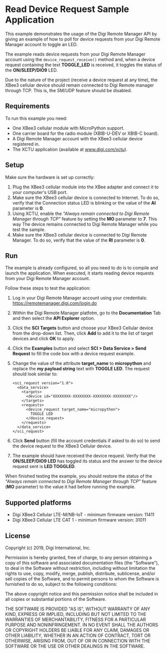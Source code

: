 Read Device Request Sample Application
======================================

This example demonstrates the usage of the Digi Remote Manager API by giving
an example of how to poll for device requests from your Digi Remote Manager
account to toggle an LED.

The example reads device requests from your Digi Remote Manager account using
the `device_request_receive()` method and, when a device request containing the
text **TOGGLE_LED** is received, it toggles the status of the
**ON/SLEEP/DIO9** LED.

Due to the nature of the project (receive a device request at any time), the
XBee3 cellular device should remain connected to Digi Remote manager through
TCP. This is, the SM/UDP feature should be disabled.

Requirements
------------

To run this example you need:

* One XBee3 cellular module with MicroPython support.
* One carrier board for the radio module (XBIB-U-DEV or XBIB-C board).
* A Digi Remote Manager account with the XBee3 cellular device registered in.
* The XCTU application (available at www.digi.com/xctu).

Setup
-----

Make sure the hardware is set up correctly:

1. Plug the XBee3 cellular module into the XBee adapter and connect it to your
   computer's USB port.
2. Make sure the XBee3 cellular device is connected to Internet. To do so,
   verify that the Connection status LED is blinking or the value of the
   **AI** parameter is **0**.
3. Using XCTU, enable the *"Always remain connected to Digi Remote Manager 
   through TCP"* feature by setting the **MO** parameter to **7**. This way The
   device remains connected to Digi Remote Manager while you test the sample. 
4. Make sure the XBee3 cellular device is connected to Digi Remote Manager. To
   do so, verify that the value of the **RI** parameter is **0**.

Run
---

The example is already configured, so all you need to do is to compile and 
launch the application. When executed, it starts reading device requests from
your Digi Remote Manager account.

Follow these steps to test the application:

1. Log in your Digi Remote Manager account using your credentials: 
   https://remotemanager.digi.com/login.do
2. Within the Digi Remote Manager platfotm, go to the **Documentation** Tab
   and then select the **API Explorer** option.
3. Click the **SCI Targets** button and choose your XBee3 Cellular device from
   the drop-down list. Then, click **Add** to add it to the list of target
   devices and click **OK** to apply.
4. Click the **Examples** button and select **SCI > Data Service >
   Send Request** to fill the code box with a device request example.
5. Change the value of the attribute **target_name** to **micropython** and   
   replace the **my payload string** text with **TOGGLE LED**. The request
   should look similar to:
   
       <sci_request version="1.0">
         <data_service>
           <targets>
             <device id="XXXXXXXX-XXXXXXXX-XXXXXXXX-XXXXXXXX"/>
           </targets>
           <requests>
             <device_request target_name="micropython"> 
               TOGGLE LED
             </device_request>
           </requests>
         </data_service>
       </sci_request>
   
6. Click **Send** button (fill the account credentials if asked to do so) to
   send the device request to the XBee3 Cellular device.
7. The example should have received the device request. Verify that the
   **ON/SLEEP/DIO9 LED** has toggled its status and the answer to the device
   request sent is **LED TOGGLED**.

When finished testing the example, you should restore the status of the
*"Always remain connected to Digi Remote Manager through TCP"* feature (**MO**
parameter) to the value it had before running the example.

Supported platforms
-------------------

* Digi XBee3 Cellular LTE-M/NB-IoT - minimum firmware version: 11411
* Digi XBee3 Cellular LTE CAT 1 - minimum firmware version: 31011

License
-------

Copyright (c) 2019, Digi International, Inc.

Permission is hereby granted, free of charge, to any person obtaining a copy
of this software and associated documentation files (the "Software"), to deal
in the Software without restriction, including without limitation the rights
to use, copy, modify, merge, publish, distribute, sublicense, and/or sell
copies of the Software, and to permit persons to whom the Software is
furnished to do so, subject to the following conditions:

The above copyright notice and this permission notice shall be included in all
copies or substantial portions of the Software.

THE SOFTWARE IS PROVIDED "AS IS", WITHOUT WARRANTY OF ANY KIND, EXPRESS OR
IMPLIED, INCLUDING BUT NOT LIMITED TO THE WARRANTIES OF MERCHANTABILITY,
FITNESS FOR A PARTICULAR PURPOSE AND NONINFRINGEMENT. IN NO EVENT SHALL THE
AUTHORS OR COPYRIGHT HOLDERS BE LIABLE FOR ANY CLAIM, DAMAGES OR OTHER
LIABILITY, WHETHER IN AN ACTION OF CONTRACT, TORT OR OTHERWISE, ARISING FROM,
OUT OF OR IN CONNECTION WITH THE SOFTWARE OR THE USE OR OTHER DEALINGS IN THE
SOFTWARE.